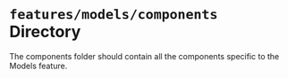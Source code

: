 # `features/models/components` Directory

The components folder should contain all the components specific to the Models feature.
